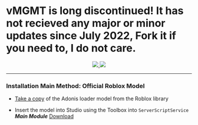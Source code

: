 # vMGMT is long discontinued! It has not recieved any major or minor updates since July 2022, Fork it if you need to, I do not care.
<div align="center">
    <a href="[vMGMT-Loader](https://www.roblox.com/library/7503263693/)">
        <img src="https://img.shields.io/static/v1?label=roblox&message=model&color=blue&logo=roblox&logoColor=white"/>
    </a>
    <a href="https://github.com/sizquirt/vMGMT/releases">
        <img src="https://img.shields.io/github/v/release/sizquirt/vMGMT?label=version"/>
    </a>
</div>
<hr/> 

### Installation Main Method: Official Roblox Model

* [Take a copy](https://www.roblox.com/library/7503263693/) of the Adonis loader model from the Roblox library

* Insert the model into Studio using the Toolbox into `ServerScriptService`
  ***Main Module***
  [Download](https://www.roblox.com/library/7503242924/)


